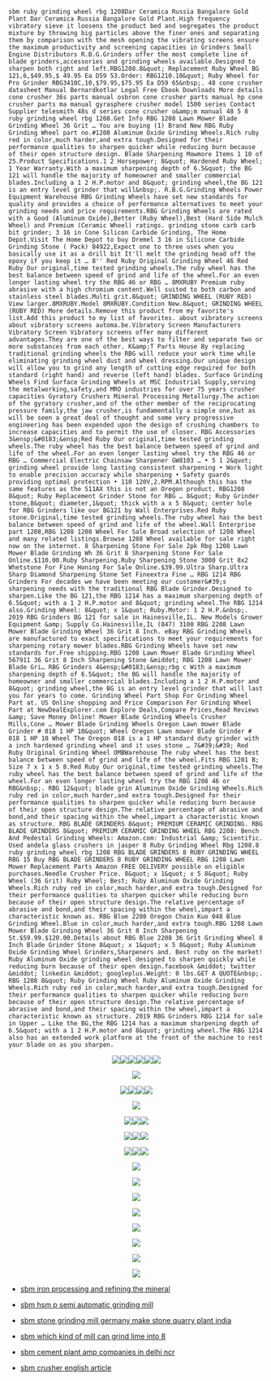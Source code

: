 
```
sbm ruby grinding wheel rbg 1208Dar Ceramica Russia Bangalore Gold Plant Dar Ceramica Russia Bangalore Gold Plant.High frequency vibratory sieve it loosens the product bed and segregates the product mixture by throwing big particles above the finer ones and separating them by comparison with the mesh opening the vibrating screens ensure the maximum productivity and screening capacities in Grinders Small Engine Distributors R.B.G.Grinders offer the most complete line of blade grinders,accessories and grinding wheels available.Designed to sharpen both right and left.RBG1208.8&quot; Replacement Ruby Wheel BG 121,6,$49.95,$ 49.95 Ea D59 53.Order: RBG1210.10&quot; Ruby Wheel for Pro Grinder RBG3410C,10,$79.95,$75.95 Ea D59 65&nbsp;. 48 cone crusher datasheet Manual Bernardkotlar Legal Free Ebook Downloads More details cone crusher 36s parts manual osbron cone crusher parts manual hp cone crusher parts ma manual gyrasphere crusher model 1500 series Contact Supplier telesmith 48s d series cone crusher o&amp;m manual 48 5 8 ruby grinding wheel rbg 1208.Get Info RBG 1208 Lawn Mower Blade Grinding Wheel 36 Grit … You are buying (1) Brand New RBG Ruby Grinding Wheel part no.#1208 Aluminum Oxide Grinding Wheels.Rich ruby red in color,much harder,and extra tough.Designed for their performance qualities to sharpen quicker while reducing burn because of their open structure design. Blade Sharpening Mowmore Items 1 10 of 25.Product Specifications.1 2 Horsepower; 8&quot; Hardened Ruby Wheel; 1 Year Warranty.With a maximum sharpening depth of 6.5&quot; the BG 121 will handle the majority of homeowner and smaller commercial blades.Including a 1 2 H.P.motor and 8&quot; grinding wheel,the BG 121 is an entry level grinder that will&nbsp;. R.B.G.Grinding Wheels Power Equipment Warehouse RBG Grinding Wheels have set new standards for quality and provides a choice of performance alternatives to meet your grinding needs and price requirements.RBG Grinding Wheels are rated with a Good (Aluminum Oxide),Better (Ruby Wheel),Best (Hard Side Mulch Wheel) and Premium (Ceramic Wheel) ratings. grinding stone carb carb bit grinder; 3 16 in Cone Silicon Carbide Grinding, The Home Depot.Visit The Home Depot to buy Dremel 3 16 in Silicone Carbide Grinding Stone ( Pack) 84922,Expect one to three uses when you basically use it as a drill bit It'll melt the grinding head off the epoxy if you keep it … 8'' Red Ruby Original Grinding Wheel 46 Red Ruby Our original,time tested grinding wheels.The ruby wheel has the best balance between speed of grind and life of the wheel.For an even longer lasting wheel try the RBG 46 or RBG … 8MXRUBY Premium ruby abrasive with a high chromium content.Well suited to both carbon and stainless steel blades.Multi grit.8&quot; GRINDING WHEEL (RUBY RED) View larger.8MXRUBY.Model 8MXRUBY.Condition New.8&quot; GRINDING WHEEL (RUBY RED) More details.Remove this product from my favorite's list.Add this product to my list of favorites. about vibratory screens about vibratory screens automa.be.Vibratory Screen Manufacturers Vibratory Screen Vibratory screens offer many different advantages.They are one of the best ways to filter and separate two or more substances from each other. K&amp;T Parts House By replacing traditional grinding wheels the RBG will reduce your work time while eliminating grinding wheel dust and wheel dressing.Our unique design will allow you to grind any length of cutting edge required for both standard (right hand) and reverse (left hand) blades. Surface Grinding Wheels Find Surface Grinding Wheels at MSC Industrial Supply,serving the metalworking,safety,and MRO industries for over 75 years crusher capacities Gyratory Crushers Mineral Processing Metallurgy.The action of the gyratory crusher,and of the other member of the reciprocating pressure family,the jaw crusher,is fundamentally a simple one,but as will be seen a great deal of thought and some very progressive engineering has been expended upon the design of crushing chambers to increase capacities and to permit the use of closer. RBG Accessories 3&ensp;&#0183;&ensp;Red Ruby Our original,time tested grinding wheels.The ruby wheel has the best balance between speed of grind and life of the wheel.For an even longer lasting wheel try the RBG 46 or RBG … Commercial Electric Chainsaw Sharpener GW8103 … • 5 1 2&quot; grinding wheel provide long lasting consistent sharpening • Work light to enable precision accuracy while sharpening • Safety guards providing optimal protection • 110 120V,2.RPM.Although this has the same features as the 511AX this is not an Oregon product. RBG1208 8&quot; Ruby Replacement Grinder Stone for RBG … 8&quot; Ruby Grinder stone,8&quot; diameter,1&quot; thick with a x 5 8&quot; center hole for RBG Grinders like our BG121 by Wall Enterprises.Red Ruby stone.Original,time tested grinding wheels.The ruby wheel has the best balance between speed of grind and life of the wheel.Wall Enterprise part 1208,RBG 1208 1208 Wheel For Sale Broad selection of 1208 Wheel and many related listings.Browse 1208 Wheel available for sale right now on the internet. 8 Sharpening Stone For Sale 2pk Rbg 1208 Lawn Mower Blade Grinding Wh 36 Grit 8 Sharpening Stone For Sale Online.$110.00.Ruby Sharpening.Ruby Sharpening Stone 3000 Grit 8x2 Whetstone For Fine Honing For Sale Online.$39.99.Ultra Sharp.Ultra Sharp Diamond Sharpening Stone Set Fineextra Fine … RBG 1214 RBG Grinders For decades we have been meeting our customer&#39;s sharpening needs with the traditional RBG Blade Grinder.Designed to sharpen.Like the BG 121,the RBG 1214 has a maximum sharpening depth of 6.5&quot; with a 1 2 H.P.motor and 8&quot; grinding wheel.The RBG 1214 also.Grinding Wheel: 8&quot; x 1&quot; Ruby.Motor: 1 2 H.P.&nbsp;. 2019 RBG Grinders BG 121 for sale in Hainesville,IL. New Models Grower Equipment &amp; Supply Co.Hainesville,IL (847) 3100 RBG 2208 Lawn Mower Blade Grinding Wheel 36 Grit 8 Inch. eBay RBG Grinding Wheels are manufactured to exact specifications to meet your requirements for sharpening rotary mower blades.RBG Grinding Wheels have set new standards for.Free shipping.RBG 1208 Lawn Mower Blade Grinding Wheel 567911 36 Grit 8 Inch Sharpening Stone &middot; RBG 1208 Lawn Mower Blade Gri… RBG Grinders 4&ensp;&#0183;&ensp;rbg c With a maximum sharpening depth of 6.5&quot; the BG will handle the majority of homeowner and smaller commercial blades.Including a 1 2 H.P.motor and 8&quot; grinding wheel,the BG is an entry level grinder that will last you for years to come. Grinding Wheel Part Shop For Grinding Wheel Part at. US Online shopping and Price Comparison For Grinding Wheel Part at NewDealExplorer.com Explore Deals,Compare Prices,Read Reviews &amp; Save Money Online! Mower Blade Grinding Wheels Crusher Mills,Cone … Mower Blade Grinding Wheels Oregon Lawn mower Blade Grinder # 018 1 HP 10&quot; Wheel Oregon Lawn mower Blade Grinder # 018 1 HP 10 Wheel The Oregon 018 is a 1 HP standard duty grinder with a inch hardened grinding wheel and it uses stone … 7&#39;&#39; Red Ruby Original Grinding Wheel OMBWarehouse The ruby wheel has the best balance between speed of grind and life of the wheel.Fits RBG 1201 B; Size 7 x 1 x 5 8.Red Ruby Our original,time tested grinding wheels.The ruby wheel has the best balance between speed of grind and life of the wheel.For an even longer lasting wheel try the RBG 1208 46 or RBG&nbsp;. RBG 12&quot; blade grin Aluminum Oxide Grinding Wheels.Rich ruby red in color,much harder,and extra tough.Designed for their performance qualities to sharpen quicker while reducing burn because of their open structure design.The relative percentage of abrasive and bond,and their spacing within the wheel,impart a characteristic known as structure. RBG BLADE GRINDERS 8&quot; PREMIUM CERAMIC GRINDING. RBG BLADE GRINDERS 8&quot; PREMIUM CERAMIC GRINDING WHEEL RBG 2208: Bench And Pedestal Grinding Wheels: Amazon.com: Industrial &amp; Scientific. Used andela glass crushers in jasper 8 Ruby Grinding Wheel Rbg 1208.8 ruby grinding wheel rbg 1208 RBG BLADE GRINDERS 8 RUBY GRINDING WHEEL RBG 15 Buy RBG BLADE GRINDERS 8 RUBY GRINDING WHEEL RBG 1208 Lawn Mower Replacement Parts Amazon FREE DELIVERY possible on eligible purchases.Needle Crusher Price. 8&quot; x 1&quot; x 5 8&quot; Ruby Wheel (36 Grit) Ruby Wheel; Best; Ruby Aluminum Oxide Grinding Wheels.Rich ruby red in color,much harder,and extra tough.Designed for their performance qualities to sharpen quicker while reducing burn because of their open structure design.The relative percentage of abrasive and bond,and their spacing within the wheel,impart a characteristic known as. RBG Blue 2208 Oregon Chain Kuo 048 Blue Grinding Wheel.Blue in color,much harder,and extra tough.RBG 1208 Lawn Mower Blade Grinding Wheel 36 Grit 8 Inch Sharpening St.$59.99.$120.00.Details about RBG Blue 2208 36 Grit Grinding Wheel 8 Inch Blade Grinder Stone 8&quot; x 1&quot; x 5 8&quot; Ruby Aluminum Oxide Grinding Wheel Grinders,Sharpeners and. Best ruby on the market! Ruby Aluminum Oxide grinding wheel designed to sharpen quickly while reducing burn because of their open design.facebook &middot; twitter &middot; linkedin &middot; googleplus.Weight: 0 lbs.GET A QUOTE&nbsp;. RBG 1208 8&quot; Ruby Grinding Wheel Ruby Aluminum Oxide Grinding Wheels.Rich ruby red in color,much harder,and extra tough.Designed for their performance qualities to sharpen quicker while reducing burn because of their open structure design.The relative percentage of abrasive and bond,and their spacing within the wheel,impart a characteristic known as structure. 2019 RBG Grinders RBG 1214 for sale in Upper … Like the BG,the RBG 1214 has a maximum sharpening depth of 6.5&quot; with a 1 2 H.P.motor and 8&quot; grinding wheel.The RBG 1214 also has an extended work platform at the front of the machine to rest your blade on as you sharpen. 
```

<div align="center">
  
<a rel="nofollow" href="https://m.shibang-china.com?f=github&k=sbm+ruby+grinding+wheel+rbg+1208"><img src="https://static.shibang-china.com/en/l.png"></a><img src="https://static.shibang-china.com/en/hw.png"><a rel="nofollow" href="https://m.shibang-china.com/product/?f=github&k=sbm+ruby+grinding+wheel+rbg+1208"><img src="https://static.shibang-china.com/en/p.png"></a><a rel="nofollow" href="https://m.shibang-china.com/cases/?f=github&k=sbm+ruby+grinding+wheel+rbg+1208"><img src="https://static.shibang-china.com/en/c.png"></a><a rel="nofollow" href="https://m.shibang-china.com/news/?f=github&k=sbm+ruby+grinding+wheel+rbg+1208"><img src="https://static.shibang-china.com/en/n.png"></a><a rel="nofollow" href="https://m.shibang-china.com?f=github&k=sbm+ruby+grinding+wheel+rbg+1208"><img src="https://static.shibang-china.com/en/m.png"></a>

<a rel="nofollow" href="https://m.shibang-china.com/product/?f=github&k=sbm+ruby+grinding+wheel+rbg+1208"><img src="https://static.shibang-china.com/en/b.jpg"></a>
  
<a rel="nofollow" href="https://m.shibang-china.com/solution-aggregate.html?f=github&k=sbm+ruby+grinding+wheel+rbg+1208"><img src="https://static.shibang-china.com/en/a.jpg"></a><a rel="nofollow" href="https://m.shibang-china.com/solution-mine.html?f=github&k=sbm+ruby+grinding+wheel+rbg+1208"><img src="https://static.shibang-china.com/en/m.jpg"></a><a rel="nofollow" href="https://m.shibang-china.com/solution-mill.html?f=github&k=sbm+ruby+grinding+wheel+rbg+1208"><img src="https://static.shibang-china.com/en/g.jpg"></a><a rel="nofollow" href="https://m.shibang-china.com/solution-epc.html?f=github&k=sbm+ruby+grinding+wheel+rbg+1208"><img src="https://static.shibang-china.com/en/e.jpg"></a>

<a rel="nofollow" href="https://m.shibang-china.com/product/?f=github&k=sbm+ruby+grinding+wheel+rbg+1208"><img src="https://static.shibang-china.com/en/a-p.png"></a>

<a rel="nofollow" href="https://m.shibang-china.com/product/crusher/c6x.html?f=github&k=sbm+ruby+grinding+wheel+rbg+1208"><img src="https://static.shibang-china.com/en/j.jpg"></a><a rel="nofollow" href="https://m.shibang-china.com/product/crusher/ci5x.html?f=github&k=sbm+ruby+grinding+wheel+rbg+1208"><img src="https://static.shibang-china.com/en/i.jpg"></a><a rel="nofollow" href="https://m.shibang-china.com/product/crusher/hst.html?f=github&k=sbm+ruby+grinding+wheel+rbg+1208"><img src="https://static.shibang-china.com/en/c.jpg"></a>

<a rel="nofollow" href="https://m.shibang-china.com/product/mill/mtw.html?f=github&k=sbm+ruby+grinding+wheel+rbg+1208"><img src="https://static.shibang-china.com/en/mtw.jpg"></a><a rel="nofollow" href="https://m.shibang-china.com/product/mill/scm.html?f=github&k=sbm+ruby+grinding+wheel+rbg+1208"><img src="https://static.shibang-china.com/en/scm.jpg"></a><a rel="nofollow" href="https://m.shibang-china.com/product/mill/lm.html?f=github&k=sbm+ruby+grinding+wheel+rbg+1208"><img src="https://static.shibang-china.com/en/lm.jpg"></a>

<a rel="nofollow" href="https://m.shibang-china.com/product/sand/vsi6x.html?f=github&k=sbm+ruby+grinding+wheel+rbg+1208"><img src="https://static.shibang-china.com/en/6x.jpg"></a><a rel="nofollow" href="https://m.shibang-china.com/product/sand/vu.html?f=github&k=sbm+ruby+grinding+wheel+rbg+1208"><img src="https://static.shibang-china.com/en/vu.jpg"></a><a rel="nofollow" href="https://m.shibang-china.com/product/mobile/klun.html?f=github&k=sbm+ruby+grinding+wheel+rbg+1208"><img src="https://static.shibang-china.com/en/k.jpg"></a>

<a rel="nofollow" href="https://m.shibang-china.com/cases/?f=github&k=sbm+ruby+grinding+wheel+rbg+1208"><img src="https://static.shibang-china.com/en/case.png"></a>

<a rel="nofollow" href="https://m.shibang-china.com/cases/aggregate/202.html?f=github&k=sbm+ruby+grinding+wheel+rbg+1208"><img src="https://static.shibang-china.com/en/c-1.jpg"></a>

<a rel="nofollow" href="https://m.shibang-china.com/cases/aggregate/203.html?f=github&k=sbm+ruby+grinding+wheel+rbg+1208"><img src="https://static.shibang-china.com/en/c-2.jpg"></a>

<a rel="nofollow" href="https://m.shibang-china.com/cases/mill/123.html?f=github&k=sbm+ruby+grinding+wheel+rbg+1208"><img src="https://static.shibang-china.com/en/c-3.jpg"></a>

<a rel="nofollow" href="https://m.shibang-china.com/contact_us.html?f=github&k=sbm+ruby+grinding+wheel+rbg+1208"><img src="https://static.shibang-china.com/en/contact.png"></a>

<a rel="nofollow" href="https://swt.shibang-china.com/?f=github&k=sbm+ruby+grinding+wheel+rbg+1208"><img src="https://static.shibang-china.com/en/chat.png"></a>

<a rel="nofollow" href="https://whatsapp.shibangsoft.com/WhatsApp.php?f=github&k=sbm+ruby+grinding+wheel+rbg+1208"><img src="https://static.shibang-china.com/en/whatsapp.png"></a>

<a rel="nofollow" href="https://m.shibang-china.com/?f=github&k=sbm+ruby+grinding+wheel+rbg+1208"><img src="https://static.shibang-china.com/en/website.png"></a>

</div>


* [sbm iron processing and refining the mineral](sbm%20iron%20processing%20and%20refining%20the%20mineral.md)

* [sbm hsm p semi automatic grinding mill](sbm%20hsm%20p%20semi%20automatic%20grinding%20mill.md)

* [sbm stone grinding mill germany make stone quarry plant india](sbm%20stone%20grinding%20mill%20germany%20make%20stone%20quarry%20plant%20india.md)

* [sbm which kind of mill can grind lime into 8](sbm%20which%20kind%20of%20mill%20can%20grind%20lime%20into%208.md)

* [sbm cement plant amp companies in delhi ncr](sbm%20cement%20plant%20amp%20companies%20in%20delhi%20ncr.md)

* [sbm crusher english article](sbm%20crusher%20english%20article.md)